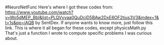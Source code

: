 ﻿#NeuroNetFunc
Here's where I got these codes from: https://www.youtube.com/watch?v=Wo5dMEP_BbI&list=PLQVvvaa0QuDcjD5BAw2DxE6OF2tius3V3&index=1&t=1s&pp=iAQB by SentDex.  If anyone wants to know more, just follow this link.  This is where it all began for these codes, except physicsMath.py  That's just a function I wrote to compute specific problems I was curious about.
